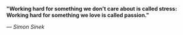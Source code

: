 **"Working hard for something we don't care about is called stress: Working hard for something we love is called passion."**

— _Simon Sinek_
